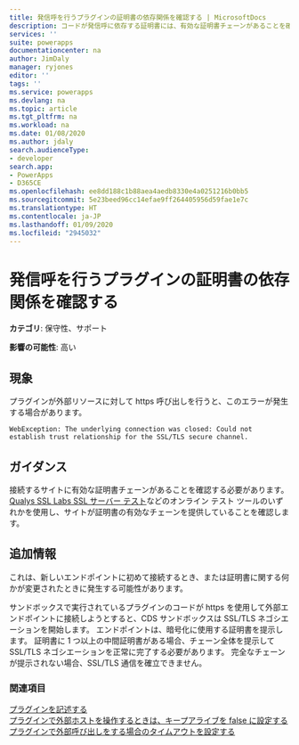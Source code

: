 ```yaml
---
title: 発信呼を行うプラグインの証明書の依存関係を確認する | MicrosoftDocs
description: コードが発信呼に依存する証明書には、有効な証明書チェーンがあることを確認してください。
services: ''
suite: powerapps
documentationcenter: na
author: JimDaly
manager: ryjones
editor: ''
tags: ''
ms.service: powerapps
ms.devlang: na
ms.topic: article
ms.tgt_pltfrm: na
ms.workload: na
ms.date: 01/08/2020
ms.author: jdaly
search.audienceType:
- developer
search.app:
- PowerApps
- D365CE
ms.openlocfilehash: ee8dd188c1b88aea4aedb8330e4a0251216b0bb5
ms.sourcegitcommit: 5e23beed96cc14efae9ff264405956d59fae1e7c
ms.translationtype: HT
ms.contentlocale: ja-JP
ms.lasthandoff: 01/09/2020
ms.locfileid: "2945032"
---
```

# <a name="verify-certification-dependencies-for-plug-ins-making-outbound-calls"></a>発信呼を行うプラグインの証明書の依存関係を確認する

**カテゴリ**: 保守性、サポート

**影響の可能性**: 高い

<a name='symptoms'></a>

## <a name="symptoms"></a>現象

プラグインが外部リソースに対して https 呼び出しを行うと、このエラーが発生する場合があります。

`WebException: The underlying connection was closed: Could not establish trust relationship for the SSL/TLS secure channel.`


<a name='guidance'></a>

## <a name="guidance"></a>ガイダンス

接続するサイトに有効な証明書チェーンがあることを確認する必要があります。 [Qualys SSL Labs SSL サーバー テスト](https://www.ssllabs.com/ssltest/analyze.html)などのオンライン テスト ツールのいずれかを使用し、サイトが証明書の有効なチェーンを提供していることを確認します。


<a name='additional'></a>

## <a name="additional-information"></a>追加情報

これは、新しいエンドポイントに初めて接続するとき、または証明書に関する何かが変更されたときに発生する可能性があります。

サンドボックスで実行されているプラグインのコードが https を使用して外部エンドポイントに接続しようとすると、CDS サンドボックスは SSL/TLS ネゴシエーションを開始します。 エンドポイントは、暗号化に使用する証明書を提示します。 証明書に 1 つ以上の中間証明書がある場合、チェーン全体を提示して SSL/TLS ネゴシエーションを正常に完了する必要があります。 完全なチェーンが提示されない場合、SSL/TLS 通信を確立できません。 




<a name='seealso'></a>

### <a name="see-also"></a>関連項目

[プラグインを記述する](../../write-plug-in.md) <br /> 
[プラグインで外部ホストを操作するときは、キープアライブを false に設定する](set-keepalive-false-interacting-external-hosts-plugin.md)<br /> 
[プラグインで外部呼び出しをする場合のタイムアウトを設定する](set-timeout-for-external-calls-from-plug-ins.md)